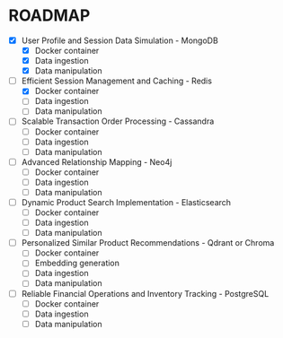 # ROADMAP

- [x] User Profile and Session Data Simulation - MongoDB
  - [x] Docker container
  - [x] Data ingestion
  - [x] Data manipulation

- [ ] Efficient Session Management and Caching - Redis
  - [x] Docker container
  - [ ] Data ingestion
  - [ ] Data manipulation

- [ ] Scalable Transaction Order Processing - Cassandra
  - [ ] Docker container
  - [ ] Data ingestion
  - [ ] Data manipulation

- [ ] Advanced Relationship Mapping - Neo4j
  - [ ] Docker container
  - [ ] Data ingestion
  - [ ] Data manipulation

- [ ] Dynamic Product Search Implementation - Elasticsearch
  - [ ] Docker container
  - [ ] Data ingestion
  - [ ] Data manipulation

- [ ] Personalized Similar Product Recommendations - Qdrant or Chroma
  - [ ] Docker container
  - [ ] Embedding generation
  - [ ] Data ingestion
  - [ ] Data manipulation

- [ ] Reliable Financial Operations and Inventory Tracking - PostgreSQL
  - [ ] Docker container
  - [ ] Data ingestion
  - [ ] Data manipulation
